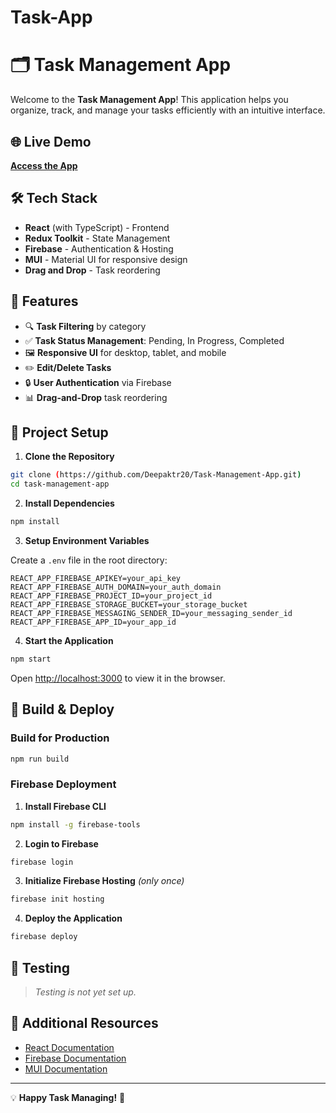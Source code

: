 # Task-App

# 🗂️ Task Management App
 
Welcome to the **Task Management App**! This application helps you organize, track, and manage your tasks efficiently with an intuitive interface.
 
## 🌐 Live Demo
 
[**Access the App**](https://task-app-a1830.web.app)
 
## 🛠️ Tech Stack
 
- **React** (with TypeScript) - Frontend
- **Redux Toolkit** - State Management
- **Firebase** - Authentication & Hosting
- **MUI** - Material UI for responsive design
- **Drag and Drop** - Task reordering
 
## 🧩 Features
 
- 🔍 **Task Filtering** by category
- ✅ **Task Status Management**: Pending, In Progress, Completed
- 🖼️ **Responsive UI** for desktop, tablet, and mobile
- ✏️ **Edit/Delete Tasks**
- 🔒 **User Authentication** via Firebase
- 📊 **Drag-and-Drop** task reordering
 
## 📂 Project Setup
 
1. **Clone the Repository**
 
```bash
git clone (https://github.com/Deepaktr20/Task-Management-App.git)
cd task-management-app
```
 
2. **Install Dependencies**
 
```bash
npm install
```
 
3. **Setup Environment Variables**
 
Create a `.env` file in the root directory:
 
```plaintext
REACT_APP_FIREBASE_APIKEY=your_api_key
REACT_APP_FIREBASE_AUTH_DOMAIN=your_auth_domain
REACT_APP_FIREBASE_PROJECT_ID=your_project_id
REACT_APP_FIREBASE_STORAGE_BUCKET=your_storage_bucket
REACT_APP_FIREBASE_MESSAGING_SENDER_ID=your_messaging_sender_id
REACT_APP_FIREBASE_APP_ID=your_app_id
```
 
4. **Start the Application**
 
```bash
npm start
```
 
Open [http://localhost:3000](http://localhost:3000) to view it in the browser.
 
## 🚀 Build & Deploy
 
### Build for Production
 
```bash
npm run build
```
 
### Firebase Deployment
 
1. **Install Firebase CLI**
 
```bash
npm install -g firebase-tools
```
 
2. **Login to Firebase**
 
```bash
firebase login
```
 
3. **Initialize Firebase Hosting** _(only once)_
 
```bash
firebase init hosting
```
 
4. **Deploy the Application**
 
```bash
firebase deploy
```
 
## 🧪 Testing
 
> _Testing is not yet set up._
 
## 📖 Additional Resources
 
- [React Documentation](https://reactjs.org/)
- [Firebase Documentation](https://firebase.google.com/docs)
- [MUI Documentation](https://mui.com/)
 
---
 
💡 **Happy Task Managing!** 🚀
